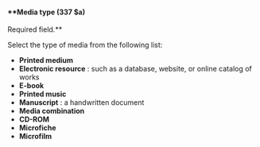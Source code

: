 #### **Media type (337 $a)  
Required field.**  

Select the type of media from the following list:

- **Printed medium**
- **Electronic resource** : such as a database, website, or online catalog of works
- **E-book**
- **Printed music**
- **Manuscript** : a handwritten document
- **Media combination**
- **CD-ROM**
- **Microfiche**
- **Microfilm**